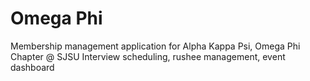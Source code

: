 # Omega Phi 
Membership management application for Alpha Kappa Psi, Omega Phi Chapter @ SJSU
Interview scheduling, rushee management, event dashboard



